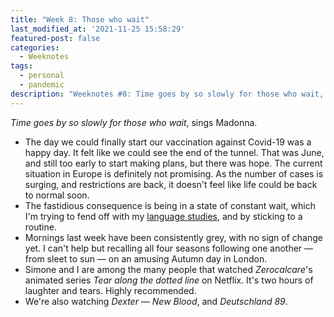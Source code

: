 ```yaml
---
title: "Week 8: Those who wait"
last_modified_at: '2021-11-25 15:58:29'
featured-post: false
categories:
  - Weeknotes
tags:
  - personal
  - pandemic
description: "Weeknotes #8: Time goes by so slowly for those who wait, sings Madonna."
---
```

<p class="lead"><em>Time goes by so slowly for those who wait</em>, sings Madonna.</p>

<!--more-->

<ul class="smd-ul">
  <li>The day we could finally start our vaccination against Covid-19 was a happy day. It felt like we could see the end of the tunnel. That was June, and still too early to start making plans, but there was hope. The current situation in Europe is definitely not promising. As the number of cases is surging, and restrictions are back, it doesn't feel like life could be back to normal soon.</li>
  <li>The fastidious consequence is being in a state of constant wait, which I'm trying to fend off with my <a href="https://silviamaggidesign.com/weeknotes/weeknotes-5/">language studies</a>, and by sticking to a routine.</li>
  <li>Mornings last week have been consistently grey, with no sign of change yet. I can't help but recalling all four seasons following one another — from sleet to sun — on an amusing Autumn day in London.</li>
  <li>Simone and I are among the many people that watched <em>Zerocalcare</em>'s animated series <em>Tear along the dotted line</em> on Netflix. It's two hours of laughter and tears. Highly recommended.</li>
  <li>We're also watching <em>Dexter — New Blood</em>, and <em>Deutschland 89</em>.</li>
</ul>